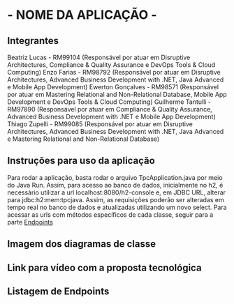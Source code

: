 # - NOME DA APLICAÇÃO -

## Integrantes
Beatriz Lucas - RM99104 (Responsável por atuar em Disruptive Architectures, Compliance & Quality Assurance e DevOps Tools & Cloud Computing)
Enzo Farias - RM98792 (Responsável por atuar em Disruptive Architectures, Advanced Business Development with .NET, Java Advanced e Mobile App Development)
Ewerton Gonçalves - RM98571 (Responsável por atuar em Mastering Relational and Non-Relational Database, Mobile App Development e DevOps Tools & Cloud Computing)
Guilherme Tantulli - RM97890 (Responsável por atuar em Compliance & Quality Assurance, Advanced Business Development with .NET e Mobile App Development)
Thiago Zupelli - RM99085 (Responsável por atuar em Disruptive Architectures, Advanced Business Development with .NET, Java Advanced e Mastering Relational and Non-Relational Database)

## Instruções para uso da aplicação
Para rodar a aplicação, basta rodar o arquivo TpcApplication.java por meio do Java Run.
Assim, para acesso ao banco de dados, inicialmente no h2, é necessário utilizar a url localhost:8080/h2-console e, em JDBC URL, alterar para jdbc:h2:mem:tpcjava. Assim, as requisições poderão ser alteradas em tempo real no banco de dados e atualizadas utilizando um novo select.
Para acessar as urls com métodos específicos de cada classe, seguir para a parte [Endpoints](#listagem-de-endpoints)

## Imagem dos diagramas de classe


## Link para vídeo com a proposta tecnológica


## Listagem de Endpoints


